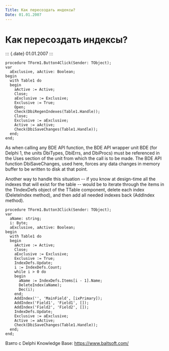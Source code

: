 ```yaml
---
Title: Как пересоздать индексы?
Date: 01.01.2007
---
```



Как пересоздать индексы?
========================

::: {.date}
01.01.2007
:::

    procedure TForm1.Button4Click(Sender: TObject);
    var
      aExclusive, aActive: Boolean;
    begin
      with Table1 do
      begin
        aActive := Active;
        Close;
        aExclusive := Exclusive;
        Exclusive := True;
        Open;
        Check(DbiRegenIndexes(Table1.Handle));
        Close;
        Exclusive := aExclusive;
        Active := aActive;
        Check(DbiSaveChanges(Table1.Handle));
      end;
    end;

As when calling any BDE API function, the BDE API wrapper unit BDE (for
Delphi 1, the units DbiTypes, DbiErrs, and DbiProcs) must be referenced
in the Uses section of the unit from which the call is to be made. The
BDE API function DbiSaveChanges, used here, forces any data changes in
memory buffer to be written to disk at that point.

Another way to handle this situation -- if you know at design-time all
the indexes that will exist for the table -- would be to iterate
through the items in the TIndexDefs object of the TTable component,
delete each index (DeleteIndex method), and then add all needed indexes
back (AddIndex method).

    procedure TForm1.Button3Click(Sender: TObject);
    var
      aName: string;
      i: Byte;
      aExclusive, aActive: Boolean;
    begin
      with Table1 do
      begin
        aActive := Active;
        Close;
        aExclusive := Exclusive;
        Exclusive := True;
        IndexDefs.Update;
        i := IndexDefs.Count;
        while i > 0 do
        begin
          aName := IndexDefs.Items[i - 1].Name;
          DeleteIndex(aName);
          Dec(i);
        end;
        AddIndex('', 'MainField', [ixPrimary]);
        AddIndex('Field1', 'Field1', []);
        AddIndex('Field2', 'Field2', []);
        IndexDefs.Update;
        Exclusive := aExclusive;
        Active := aActive;
        Check(DbiSaveChanges(Table1.Handle));
      end;
    end;

Взято с Delphi Knowledge Base: <https://www.baltsoft.com/>
